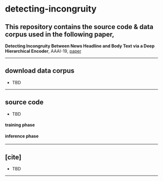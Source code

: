 # detecting-incongruity


## This repository contains the source code & data corpus used in the following paper,

**Detecting Incongruity Between News Headline and Body Text via a Deep Hierarchical Encoder**, AAAI-19, <a href="https://github.com/david-yoon/detecting-incongruity">paper</a>

----------

## download data corpus
- TBD 

----------
## source code
- TBD
#### training phase
#### inference phase

----------


## [cite]
- TBD

----------
